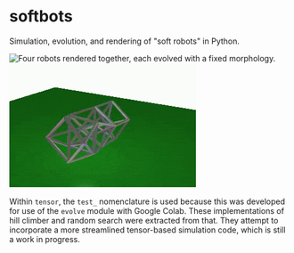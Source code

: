 # softbots
Simulation, evolution, and rendering of "soft robots" in Python.

![Four robots rendered together, each evolved with a fixed morphology.](/img/4_bots.gif)
![One robot rendered, evolved with a fixed symmetric morphology.](/img/fixed_ga_symm4.gif)

Within `tensor`, the `test_` nomenclature is used because this was developed for use of the `evolve` module with Google Colab. 
These implementations of hill climber and random search were extracted from that. 
They attempt to incorporate a more streamlined tensor-based simulation code, which is still a work in progress.

